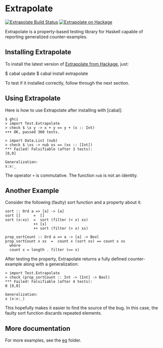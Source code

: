 Extrapolate
===========

[![Extrapolate Build Status][build-status]][build-log]
[![Extrapolate on Hackage][hackage-version]][extrapolate-on-hackage]

Extrapolate is a property-based testing library for Haskell
capable of reporting generalized counter-examples.


Installing Extrapolate
----------------------

To install the latest version of [Extrapolate from Hackage], just:

$ cabal update
$ cabal install extrapolate

To test if it installed correctly, follow through the next section.


Using Extrapolate
-----------------

Here is how to use Extrapolate after installing with [cabal]:

	$ ghci
	> import Test.Extrapolate
	> check $ \x y -> x + y == y + (x :: Int)
	+++ OK, passed 360 tests.

	> import Data.List (nub)
	> check $ \xs -> nub xs == (xs :: [Int])
	*** Failed! Falsifiable (after 3 tests):
	[0,0]

	Generalization:
	x:x:_

The operator `+` is commutative.  The function `nub` is not an identity.


Another Example
---------------

Consider the following (faulty) sort function and a property about it:

    sort :: Ord a => [a] -> [a]
    sort []      =  []
    sort (x:xs)  =  sort (filter (< x) xs)
                 ++ [x]
                 ++ sort (filter (> x) xs)

    prop_sortCount :: Ord a => a -> [a] -> Bool
    prop_sortCount x xs  =  count x (sort xs) == count x xs
      where
      count x = length . filter (== x)

After testing the property, Extrapolate returns a fully defined counter-example
along with a generalization:

    > import Test.Extrapolate
    > check (prop_sortCount :: Int -> [Int] -> Bool)
    *** Failed! Falsifiable (after 4 tests):
    0 [0,0]

    Generalization:
    x (x:x:_)

This hopefully makes it easier to find the source of the bug.  In this case,
the faulty sort function discards repeated elements.


More documentation
------------------

For more examples, see the [eg](eg) folder.

[build-status]: https://travis-ci.org/rudymatela/extrapolate.svg?branch=master
[build-log]:    https://travis-ci.org/rudymatela/extrapolate
[hackage-version]: https://img.shields.io/hackage/v/extrapolate.svg
[extrapolate-on-hackage]: https://hackage.haskell.org/package/extrapolate
[Extrapolate from Hackage]: https://hackage.haskell.org/package/extrapolate
